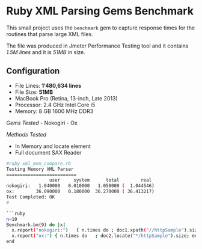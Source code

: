 # Ruby XML Parsing Gems Benchmark

This small project uses the `benchmark` gem to capture response times for the routines that parse large XML files.

The file was produced in Jmeter Performance Testing tool and it contains *1.5M lines* and it is *51MB* in size.

## Configuration
- File Lines: **1'480,634 lines**
- File Size: **51MB**
- MacBook Pro (Retina, 13-inch, Late 2013)
- Processor: 2.4 GHz Intel Core i5
- Memory: 8 GB 1600 MHz DDR3

*Gems Tested*
    - Nokogiri
    - Ox

*Methods Tested* 
  - In Memory and locate element
  - Full document SAX Reader

```bash
#ruby xml_mem_compare.rb 
Testing Memory XML Parser
==========================
                user     system      total        real
nokogiri:   1.040000   0.010000   1.050000 (  1.044546)
ox:        36.090000   0.180000  36.270000 ( 36.413217)
Test Completed: OK
#

```ruby
n=10
Benchmark.bm(9) do |x|
  x.report("nokogiri:")   { n.times do ; doc1.xpath("//httpSample").size; end }
  x.report("ox:") { n.times do   ; doc2.locate("*/httpSample").size; end }
end